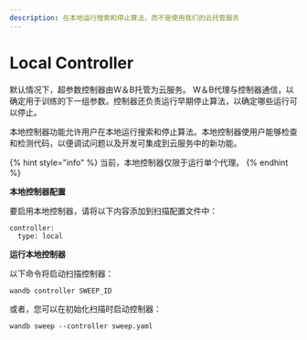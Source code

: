 ```yaml
---
description: 在本地运行搜索和停止算法，而不是使用我们的云托管服务
---
```


# Local Controller

默认情况下，超参数控制器由W＆B托管为云服务。 W＆B代理与控制器通信，以确定用于训练的下一组参数。控制器还负责运行早期停止算法，以确定哪些运行可以停止。

本地控制器功能允许用户在本地运行搜索和停止算法。本地控制器使用户能够检查和检测代码，以便调试问题以及开发可集成到云服务中的新功能。

{% hint style="info" %}
当前，本地控制器仅限于运行单个代理。
{% endhint %}

**本地控制器配置**

要启用本地控制器，请将以下内容添加到扫描配置文件中：

```text
controller:
  type: local
```

**运行本地控制器**

以下命令将启动扫描控制器：

```text
wandb controller SWEEP_ID
```

或者，您可以在初始化扫描时启动控制器：

```text
wandb sweep --controller sweep.yaml
```

